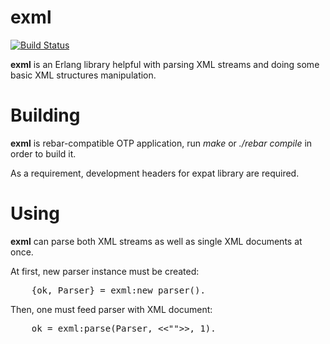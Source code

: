 exml
====

[![Build Status](https://secure.travis-ci.org/paulgray/exml.png)](http://travis-ci.org/paulgray/exml)

**exml** is an Erlang library helpful with parsing XML streams
and doing some basic XML structures manipulation.

Building
========

**exml** is rebar-compatible OTP application, run *make* or
*./rebar compile* in order to build it.

As a requirement, development headers for expat library are
required.

Using
=====

**exml** can parse both XML streams as well as single XML
documents at once.

At first, new parser instance must be created:
<pre>
    {ok, Parser} = exml:new_parser().
</pre>

Then, one must feed parser with XML document:
<pre>
    ok = exml:parse(Parser, <<"<my_xml_doc/>">>, 1).
</pre>

